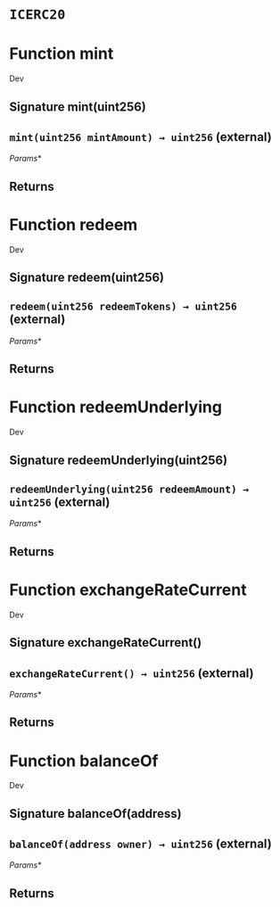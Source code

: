 # `ICERC20`




# Function mint

Dev 
## Signature mint(uint256)
## `mint(uint256 mintAmount) → uint256` (external)
*Params**

**Returns**
-----
# Function redeem

Dev 
## Signature redeem(uint256)
## `redeem(uint256 redeemTokens) → uint256` (external)
*Params**

**Returns**
-----
# Function redeemUnderlying

Dev 
## Signature redeemUnderlying(uint256)
## `redeemUnderlying(uint256 redeemAmount) → uint256` (external)
*Params**

**Returns**
-----
# Function exchangeRateCurrent

Dev 
## Signature exchangeRateCurrent()
## `exchangeRateCurrent() → uint256` (external)
*Params**

**Returns**
-----
# Function balanceOf

Dev 
## Signature balanceOf(address)
## `balanceOf(address owner) → uint256` (external)
*Params**

**Returns**
-----

